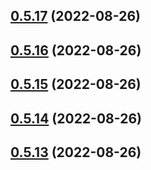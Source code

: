 ## [0.5.17](https://github.com/idbi/components/compare/v0.5.16...v0.5.17) (2022-08-26)



## [0.5.16](https://github.com/idbi/components/compare/v0.5.15...v0.5.16) (2022-08-26)



## [0.5.15](https://github.com/idbi/components/compare/v0.5.14...v0.5.15) (2022-08-26)



## [0.5.14](https://github.com/idbi/components/compare/v0.5.13...v0.5.14) (2022-08-26)



## [0.5.13](https://github.com/idbi/components/compare/v0.5.12...v0.5.13) (2022-08-26)




